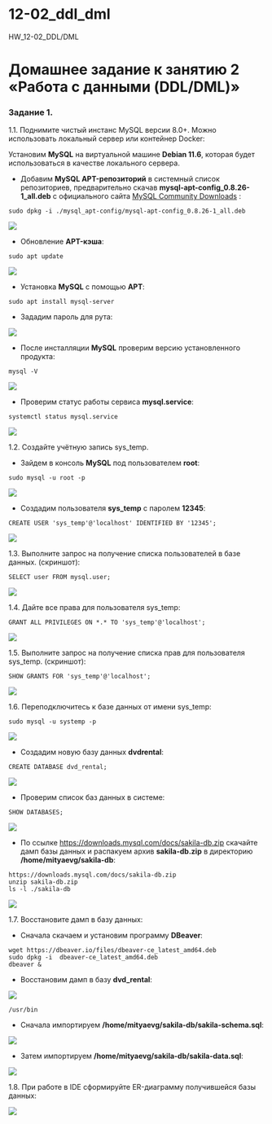 # 12-02_ddl_dml
HW_12-02_DDL/DML

# Домашнее задание к занятию 2 «Работа с данными (DDL/DML)»

### Задание 1.
1.1. Поднимите чистый инстанс MySQL версии 8.0+. Можно использовать локальный сервер или контейнер Docker:

Установим **MySQL** на виртуальной машине **Debian 11.6**, которая будет использоваться в качестве локального
сервера.

- Добавим **MySQL APT-репозиторий** в системный список репозиториев, предварительно скачав **mysql-apt-config_0.8.26-1_all.deb**
  с официального сайта [MySQL Community Downloads](https://dev.mysql.com/downloads/file/?id=521319) :
```
sudo dpkg -i ./mysql_apt-config/mysql-apt-config_0.8.26-1_all.deb
```
<kbd>![](img/mysql_apt_config_installation.png)</kbd>  

- Обновление **APT-кэша**:
```
sudo apt update
```
<kbd>![](img/mysql_apt_repos_update.png)</kbd>
- Установка **MySQL** с помощью **APT**:
```
sudo apt install mysql-server
```
- Зададим пароль для рута:
  
<kbd>![](img/mysql_server_installation_root_password.png)</kbd>

- После инсталляции **MySQL** проверим версию установленного продукта:
```
mysql -V
```
<kbd>![](img/mysql_version.png)</kbd>

- Проверим статус работы сервиса **mysql.service**:
```
systemctl status mysql.service
```
<kbd>![](img/mysql_service_status.png)</kbd>

1.2. Создайте учётную запись sys_temp.
- Зайдем в консоль **MySQL** под пользователем **root**:
```
sudo mysql -u root -p
```
<kbd>![](img/mysql_console_root.png)</kbd>

- Создадим пользователя **sys_temp** c паролем **12345**:
```
CREATE USER 'sys_temp'@'localhost' IDENTIFIED BY '12345';
```
<kbd>![](img/create_user_sys_temp.png)</kbd>

1.3. Выполните запрос на получение списка пользователей в базе данных. (скриншот):
```
SELECT user FROM mysql.user;
```
<kbd>![](img/select_user.png)</kbd>

1.4. Дайте все права для пользователя sys_temp:
```
GRANT ALL PRIVILEGES ON *.* TO 'sys_temp'@'localhost';
```
<kbd>![](img/sys_temp_grant_all_privileges.png)</kbd>

1.5. Выполните запрос на получение списка прав для пользователя sys_temp. (скриншот):
```
SHOW GRANTS FOR 'sys_temp'@'localhost';
```
<kbd>![](img/show_grants_sys_temp.png)</kbd>

1.6. Переподключитесь к базе данных от имени sys_temp:
```
sudo mysql -u systemp -p
```
<kbd>![](img/sys_temp_db_log_in.png)</kbd>

- Создадим новую базу данных **dvdrental**:
```
CREATE DATABASE dvd_rental;
```
<kbd>![](img/create_db_dvd_rental.png)</kbd>

- Проверим список баз данных в системе:
```
SHOW DATABASES;
```
<kbd>![](img/show_databases_dvd_rental.png)</kbd>

- По ссылке https://downloads.mysql.com/docs/sakila-db.zip скачайте дамп базы данных и распакуем архив
  **sakila-db.zip** в директорию **/home/mityaevg/sakila-db**:
```
https://downloads.mysql.com/docs/sakila-db.zip
unzip sakila-db.zip
ls -l ./sakila-db
```
<kbd>![](img/ls-l_sakila-db.png)</kbd>

1.7. Восстановите дамп в базу данных:

- Сначала скачаем и установим программу **DBeaver**:
```
wget https://dbeaver.io/files/dbeaver-ce_latest_amd64.deb
sudo dpkg -i  dbeaver-ce_latest_amd64.deb
dbeaver &
```
- Восстановим дамп в базу **dvd_rental**:

<kbd>![](img/dbeaver_restore_database.png)</kbd>
```
/usr/bin
```

- Сначала импортируем **/home/mityaevg/sakila-db/sakila-schema.sql**:

<kbd>![](img/restore_sakila-schema_sql.png)</kbd>

- Затем импортируем **/home/mityaevg/sakila-db/sakila-data.sql**:

<kbd>![](img/restore_sakila-data_sql.png)</kbd>

1.8. При работе в IDE сформируйте ER-диаграмму получившейся базы данных:

<kbd>![](img/sakila-database_entity_relationship_diagram.png)</kbd>

